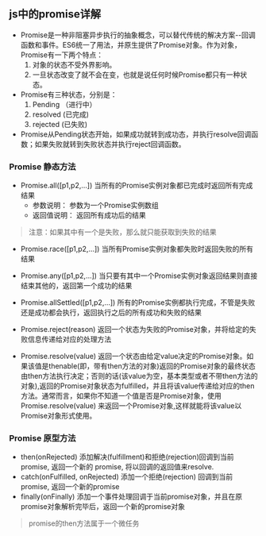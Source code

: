 ## js中的promise详解

+ Promise是一种非阻塞异步执行的抽象概念，可以替代传统的解决方案--回调函数和事件。ES6统一了用法，并原生提供了Promise对象。作为对象，Promise有一下两个特点：
	1. 对象的状态不受外界影响。
	2. 一旦状态改变了就不会在变，也就是说任何时候Promise都只有一种状态。
+ Promise有三种状态，分别是：
	1. Pending （进行中）
	2. resolved (已完成)
	3. rejected (已失败)
+ Promise从Pending状态开始，如果成功就转到成功态，并执行resolve回调函数；如果失败就转到失败状态并执行reject回调函数。


### Promise 静态方法
+ Promise.all([p1,p2,...]) 当所有的Promise实例对象都已完成时返回所有完成结果
	- 参数说明： 参数为一个Promise实例数组
	- 返回值说明： 返回所有成功后的结果
> 注意：如果其中有一个是失败，那么就只能获取到失败的结果

+ Promise.race([p1,p2,...]) 当所有Promise实例对象都失败时返回失败的所有结果
+ Promise.any([p1,p2,...]) 当只要有其中一个Promise实例对象返回结果则直接结束其他的，返回第一个成功的结果

+ Promise.allSettled([p1,p2,...]) 所有的Promise实例都执行完成，不管是失败还是成功都会执行，返回执行之后的所有成功和失败的结果
+ Promise.reject(reason) 返回一个状态为失败的Promise对象，并将给定的失败信息传递给对应的处理方法
+ Promise.resolve(value) 返回一个状态由给定value决定的Promise对象。如果该值是thenable(即，带有then方法的对象)返回的Promise对象的最终状态由then方法执行决定；否则的话(该value为空，基本类型或者不带then方法的对象),返回的Promise对象状态为fulfilled，并且将该value传递给对应的then方法。通常而言，如果你不知道一个值是否是Promise对象，使用Promise.resolve(value) 来返回一个Promise对象,这样就能将该value以Promise对象形式使用。


### Promise 原型方法
+ then(onRejected) 添加解决(fulfillment)和拒绝(rejection)回调到当前 promise, 返回一个新的 promise, 将以回调的返回值来resolve.
+ catch(onFulfilled, onRejected) 添加一个拒绝(rejection) 回调到当前 promise, 返回一个新的promise
+ finally(onFinally) 添加一个事件处理回调于当前promise对象，并且在原promise对象解析完毕后，返回一个新的promise对象

> promise的then方法属于一个微任务